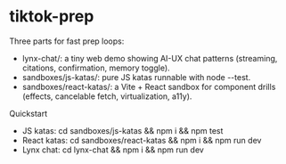 # tiktok-prep

Three parts for fast prep loops:
- lynx-chat/: a tiny web demo showing AI-UX chat patterns (streaming, citations, confirmation, memory toggle).
- sandboxes/js-katas/: pure JS katas runnable with node --test.
- sandboxes/react-katas/: a Vite + React sandbox for component drills (effects, cancelable fetch, virtualization, a11y).

Quickstart
- JS katas: cd sandboxes/js-katas && npm i && npm test
- React katas: cd sandboxes/react-katas && npm i && npm run dev
- Lynx chat: cd lynx-chat && npm i && npm run dev
